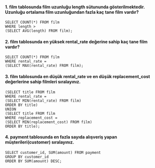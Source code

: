 #### 1. film tablosunda film uzunluğu length sütununda gösterilmektedir. Uzunluğu ortalama film uzunluğundan fazla kaç tane film vardır?
```
SELECT COUNT(*) FROM film
WHERE length > 
(SELECT AVG(length) FROM film);
```
#### 2. film tablosunda en yüksek rental_rate değerine sahip kaç tane film vardır?
```
SELECT COUNT(*) FROM film
WHERE rental_rate =
(SELECT MAX(rental_rate) FROM film);
```
#### 3. film tablosunda en düşük rental_rate ve en düşük replacement_cost değerlerine sahip filmleri sıralayınız.
```
(SELECT title FROM film
WHERE rental_rate =
(SELECT MIN(rental_rate) FROM film)
ORDER BY title)
UNION
(SELECT title FROM film
WHERE replacement_cost =
(SELECT MIN(replacement_cost) FROM film)
ORDER BY title);
```
#### 4. payment tablosunda en fazla sayıda alışveriş yapan müşterileri(customer) sıralayınız.
```
SELECT customer_id, SUM(amount) FROM payment
GROUP BY customer_id
ORDER BY SUM(amount) DESC;
```
